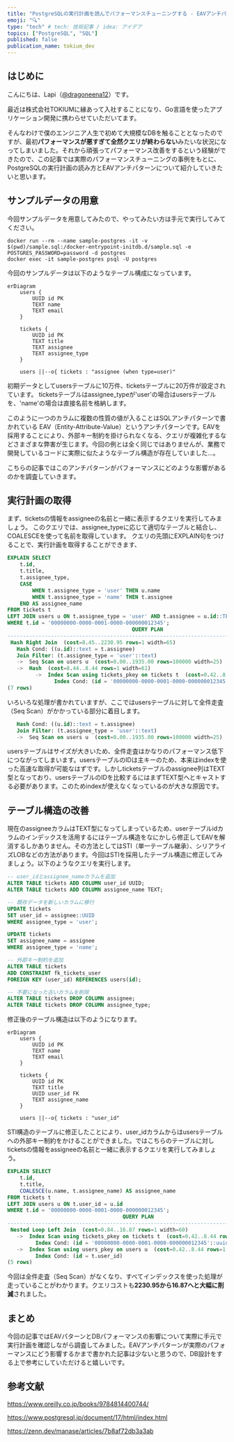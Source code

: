 ```yaml
---
title: "PostgreSQLの実行計画を読んでパフォーマンスチューニングする - EAVアンチパターン"
emoji: "🔍"
type: "tech" # tech: 技術記事 / idea: アイデア
topics: ["PostgreSQL", "SQL"]
published: false
publication_name: tokium_dev
---
```


## はじめに
こんにちは、Lapi（[@dragoneena12](https://github.com/dragoneena12)）です。

最近は株式会社TOKIUMに縁あって入社することになり、Go言語を使ったアプリケーション開発に携わらせていただいてます。

そんなわけで僕のエンジニア人生で初めて大規模なDBを触ることとなったのですが、最初**パフォーマンスが悪すぎて全然クエリが終わらない**みたいな状況になってしまいました。それから頑張ってパフォーマンス改善をするという経験ができたので、この記事では実際のパフォーマンスチューニングの事例をもとに、PostgreSQLの実行計画の読み方とEAVアンチパターンについて紹介していきたいと思います。

## サンプルデータの用意

今回サンプルデータを用意してみたので、やってみたい方は手元で実行してみてください。

```console
docker run --rm --name sample-postgres -it -v $(pwd)/sample.sql:/docker-entrypoint-initdb.d/sample.sql -e POSTGRES_PASSWORD=password -d postgres
docker exec -it sample-postgres psql -U postgres
```

今回のサンプルデータは以下のようなテーブル構成になっています。

```mermaid
erDiagram
    users {
        UUID id PK
        TEXT name
        TEXT email
    }
    
    tickets {
        UUID id PK
        TEXT title
        TEXT assignee
        TEXT assignee_type
    }
    
    users ||--o{ tickets : "assignee (when type=user)"
```

初期データとしてusersテーブルに10万件、ticketsテーブルに20万件が設定されています。
ticketsテーブルはassignee_typeが'user'の場合はusersテーブルを、'name'の場合は直接名前を格納します。

このように一つのカラムに複数の性質の値が入ることはSQLアンチパターンで書かれている EAV（Entity-Attribute-Value）というアンチパターンです。EAVを採用することにより、外部キー制約を掛けられなくなる、クエリが複雑化するなどさまざまな弊害が生じます。今回の例とは全く同じではありませんが、業務で開発しているコードに実際に似たようなテーブル構造が存在していました…。

こちらの記事ではこのアンチパターンがパフォーマンスにどのような影響があるのかを調査していきます。

## 実行計画の取得

まず、ticketsの情報をassigneeの名前と一緒に表示するクエリを実行してみましょう。
このクエリでは、assignee_typeに応じて適切なテーブルと結合し、COALESCEを使って名前を取得しています。
クエリの先頭にEXPLAIN句をつけることで、実行計画を取得することができます、

```sql
EXPLAIN SELECT 
    t.id,
    t.title,
    t.assignee_type,
    CASE 
        WHEN t.assignee_type = 'user' THEN u.name
        WHEN t.assignee_type = 'name' THEN t.assignee
    END AS assignee_name
FROM tickets t
LEFT JOIN users u ON t.assignee_type = 'user' AND t.assignee = u.id::TEXT
WHERE t.id = '00000000-0000-0001-0000-000000012345';
                                        QUERY PLAN                                         
-------------------------------------------------------------------------------------------
 Hash Right Join  (cost=8.45..2230.95 rows=1 width=65)
   Hash Cond: ((u.id)::text = t.assignee)
   Join Filter: (t.assignee_type = 'user'::text)
   ->  Seq Scan on users u  (cost=0.00..1935.00 rows=100000 width=25)
   ->  Hash  (cost=8.44..8.44 rows=1 width=61)
         ->  Index Scan using tickets_pkey on tickets t  (cost=0.42..8.44 rows=1 width=61)
               Index Cond: (id = '00000000-0000-0001-0000-000000012345'::uuid)
(7 rows)
```

いろいろな処理が書かれていますが、ここではusersテーブルに対して全件走査（Seq Scan）がかかっている部分に着目します。

```sql
   Hash Cond: ((u.id)::text = t.assignee)
   Join Filter: (t.assignee_type = 'user'::text)
   ->  Seq Scan on users u  (cost=0.00..1935.00 rows=100000 width=25)
```

usersテーブルはサイズが大きいため、全件走査はかなりのパフォーマンス低下につながってしまいます。usersテーブルのIDは主キーのため、本来はindexを使った高速な取得が可能なはずです。しかしticketsテーブルのassignee列はTEXT型となっており、usersテーブルのIDを比較するにはまずTEXT型へとキャストする必要があります。このためindexが使えなくなっているのが大きな原因です。

## テーブル構造の改善

現在のassigneeカラムはTEXT型になってしまっているため、userテーブルidカラムのインデックスを活用するにはテーブル構造をなにかしら修正してEAVを解消するしかありません。その方法としてはSTI（単一テーブル継承）、シリアライズLOBなどの方法があります。今回はSTIを採用したテーブル構造に修正してみましょう。以下のようなクエリを実行します。

```sql
-- user_idとassignee_nameカラムを追加
ALTER TABLE tickets ADD COLUMN user_id UUID;
ALTER TABLE tickets ADD COLUMN assignee_name TEXT;

-- 既存データを新しいカラムに移行
UPDATE tickets
SET user_id = assignee::UUID
WHERE assignee_type = 'user';

UPDATE tickets
SET assignee_name = assignee
WHERE assignee_type = 'name';

-- 外部キー制約を追加
ALTER TABLE tickets 
ADD CONSTRAINT fk_tickets_user 
FOREIGN KEY (user_id) REFERENCES users(id);

-- 不要になった古いカラムを削除
ALTER TABLE tickets DROP COLUMN assignee;
ALTER TABLE tickets DROP COLUMN assignee_type;
```

修正後のテーブル構造は以下のようになります。

```mermaid
erDiagram
    users {
        UUID id PK
        TEXT name
        TEXT email
    }
    
    tickets {
        UUID id PK
        TEXT title
        UUID user_id FK
        TEXT assignee_name
    }
    
    users ||--o{ tickets : "user_id"
```

STI構造のテーブルに修正したことにより、user_idカラムからはusersテーブルへの外部キー制約をかけることができました。ではこちらのテーブルに対しticketsの情報をassigneeの名前と一緒に表示するクエリを実行してみましょう。

```sql
EXPLAIN SELECT 
    t.id,
    t.title,
    COALESCE(u.name, t.assignee_name) AS assignee_name
FROM tickets t
LEFT JOIN users u ON t.user_id = u.id
WHERE t.id = '00000000-0000-0001-0000-000000012345';
                                     QUERY PLAN                                      
-------------------------------------------------------------------------------------
 Nested Loop Left Join  (cost=0.84..16.87 rows=1 width=60)
   ->  Index Scan using tickets_pkey on tickets t  (cost=0.42..8.44 rows=1 width=63)
         Index Cond: (id = '00000000-0000-0001-0000-000000012345'::uuid)
   ->  Index Scan using users_pkey on users u  (cost=0.42..8.44 rows=1 width=25)
         Index Cond: (id = t.user_id)
(5 rows)
```

今回は全件走査（Seq Scan）がなくなり、すべてインデックスを使った処理が走っていることがわかります。クエリコストも**2230.95から16.87へと大幅に削減**されました。

## まとめ

今回の記事ではEAVパターンとDBパフォーマンスの影響について実際に手元で実行計画を確認しながら調査してみました。EAVアンチパターンが実際のパフォーマンスにどう影響するかまで書かれた記事は少ないと思うので、DB設計をする上で参考にしていただけると嬉しいです。

## 参考文献

https://www.oreilly.co.jp/books/9784814400744/

https://www.postgresql.jp/document/17/html/index.html

https://zenn.dev/manase/articles/7b8af72db3a3ab
